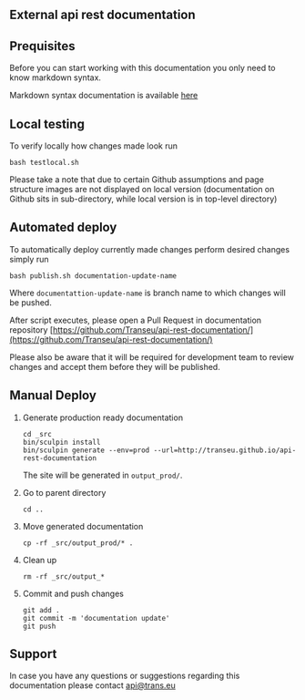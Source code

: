 ## External api rest documentation

## Prequisites

Before you can start working with this documentation you only need to know markdown syntax.

Markdown syntax documentation is available [here](https://help.github.com/articles/basic-writing-and-formatting-syntax/)

## Local testing

To verify locally how changes made look run

```
bash testlocal.sh
```
Please take a note that due to certain Github assumptions and page structure images are not displayed on local version
(documentation on Github sits in sub-directory, while local version is in top-level directory)

## Automated deploy

To automatically deploy currently made changes perform desired changes simply run 

```
bash publish.sh documentation-update-name
```

Where `documentattion-update-name` is branch name to which changes will be pushed.

After script executes, please open a Pull Request in documentation repository [https://github.com/Transeu/api-rest-documentation/](https://github.com/Transeu/api-rest-documentation/)

Please also be aware that it will be required for development team to review changes and accept them before they will be published.

## Manual Deploy

1. Generate production ready documentation

    ```
    cd _src
    bin/sculpin install
    bin/sculpin generate --env=prod --url=http://transeu.github.io/api-rest-documentation
    ```    
    The site will be generated in `output_prod/`. 

2. Go to parent directory
    ```
    cd ..
    ```
3. Move generated documentation
    ```
    cp -rf _src/output_prod/* .
    ```
4. Clean up
    ```
    rm -rf _src/output_*
    ```
5. Commit and push changes
    ```
    git add .
    git commit -m 'documentation update'
    git push
    
    ```

    
## Support

In case you have any questions or suggestions regarding this documentation please contact [api@trans.eu](mailto:api@trans.eu)